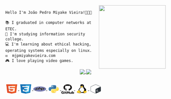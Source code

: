 
</h1> <img align="right" width="210" height="200" src="https://media.giphy.com/media/WFZvB7VIXBgiz3oDXE/giphy.gif"/>
<div>
  
 ```
Hello I'm João Pedro Miyake Vieira!👨🏽‍💻 

📚 I graduated in computer networks at ETEC.
📖 I'm studying information security college.
💻 I'm learning about ethical hacking, operating systems especially on linux.
✉  mjpmiyakevieira.com
🎮 I love playing video games.

```

<p align="center">  
  <a href="http://github.com/joaopedromiyake">
  <img align="center" height="120em" src="http://github-readme-stats.vercel.app/api?username=joaopedromiyake&show_icons=true&theme=dracula&include_all_commits=true&count_private=true"/>
  <img align="center"height="120em" src="https://github-readme-stats.vercel.app/api/top-langs/?username=joaopedromiyake&layout=compact&langs_count=16&theme=dracula"/>
</p>  

<div style="display: inline_block"><br>
  
  <img align="center" alt="joaopedromiyake-HTML" height="30" width="40" src="https://raw.githubusercontent.com/devicons/devicon/master/icons/html5/html5-original.svg">
  <img align="center" alt="joaopedromiyake-CSS" height="30" width="40" src="https://raw.githubusercontent.com/devicons/devicon/master/icons/css3/css3-original.svg">
  <img align="center" alt="joaopedromiyake-PHP" height="30" width="40" src="https://github.com/devicons/devicon/blob/master/icons/php/php-original.svg">
  <img align="center" alt="joaopedromiyake-Python" height="30" width="40" src="https://raw.githubusercontent.com/devicons/devicon/master/icons/python/python-original.svg">
  <img align="center" alt="joaopedromiyake-github" height="30" width="40" src="https://github.com/devicons/devicon/blob/master/icons/github/github-original-wordmark.svg">
  <img align="center" alt="joaopedromiyake-Linux" height="30" width="40" 
src="https://github.com/devicons/devicon/blob/master/icons/linux/linux-original.svg">
    <img align="center" alt="joaopedromiyake-Bash" height="30" width="40" 
src="https://github.com/devicons/devicon/blob/master/icons/bash/bash-plain.svg">


  
</div>

 
